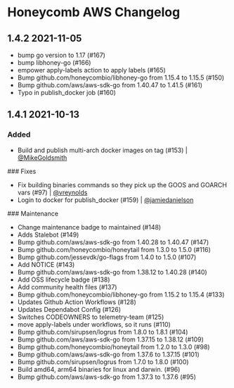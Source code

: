 # Honeycomb AWS Changelog

## 1.4.2 2021-11-05

- bump go version to 1.17 (#167)
- bump libhoney-go (#166)
- empower apply-labels action to apply labels (#165)
- Bump github.com/honeycombio/libhoney-go from 1.15.4 to 1.15.5 (#150)
- Bump github.com/aws/aws-sdk-go from 1.40.47 to 1.41.5 (#161)
- Typo in publish_docker job (#160)

## 1.4.1 2021-10-13

### Added

- Build and publish multi-arch docker images on tag (#153) | [@MikeGoldsmith](https://github.com/MikeGoldsmith)

### Fixes

- Fix building binaries commands so they pick up the GOOS and GOARCH vars (#97) | [@vreynolds](https://github.com/vreynolds)
- Login to docker for publish_docker (#159) | [@jamiedanielson](https://github.com/jamiedanielson)

### Maintenance

- Change maintenance badge to maintained (#148)
- Adds Stalebot (#149)
- Bump github.com/aws/aws-sdk-go from 1.40.28 to 1.40.47 (#147)
- Bump github.com/honeycombio/honeytail from 1.3.0 to 1.5.0 (#116)
- Bump github.com/jessevdk/go-flags from 1.4.0 to 1.5.0 (#107)
- Add NOTICE (#143)
- Bump github.com/aws/aws-sdk-go from 1.38.12 to 1.40.28 (#140)
- Add OSS lifecycle badge (#138)
- Add community health files (#137)
- Bump github.com/honeycombio/libhoney-go from 1.15.2 to 1.15.4 (#133)
- Updates Github Action Workflows (#128)
- Updates Dependabot Config (#126)
- Switches CODEOWNERS to telemetry-team (#125)
- move apply-labels under workflows, so it runs (#110)
- Bump github.com/sirupsen/logrus from 1.8.0 to 1.8.1 (#104)
- Bump github.com/aws/aws-sdk-go from 1.37.15 to 1.38.12 (#109)
- Bump github.com/honeycombio/honeytail from 1.2.0 to 1.3.0 (#98)
- Bump github.com/aws/aws-sdk-go from 1.37.6 to 1.37.15 (#101)
- Bump github.com/sirupsen/logrus from 1.7.0 to 1.8.0 (#100)
- Build amd64, arm64 binaries for linux and darwin. (#96)
- Bump github.com/aws/aws-sdk-go from 1.37.3 to 1.37.6 (#95)
